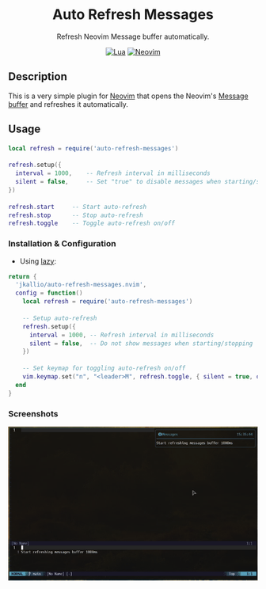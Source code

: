 <div align="center">

# Auto Refresh Messages

Refresh Neovim Message buffer automatically.

[![Lua](https://img.shields.io/badge/Lua-blue.svg?style=for-the-badge&logo=lua)](http://www.lua.org)
[![Neovim](https://img.shields.io/badge/Neovim%200.6+-green.svg?style=for-the-badge&logo=neovim)](https://neovim.io)

</div>

## Description

This is a very simple plugin for [Neovim](https://neovim.io) that opens the Neovim's [Message buffer](https://neovim.io/doc/user/message.html) and refreshes it automatically.

## Usage

```lua
local refresh = require('auto-refresh-messages')

refresh.setup({
  interval = 1000,    -- Refresh interval in milliseconds
  silent = false,     -- Set "true" to disable messages when starting/stopping
})

refresh.start     -- Start auto-refresh
refresh.stop      -- Stop auto-refresh
refresh.toggle    -- Toggle auto-refresh on/off
```

### Installation & Configuration

- Using [lazy](https://github.com/folke/lazy.nvim):

```lua
return {
  'jkallio/auto-refresh-messages.nvim',
  config = function()
    local refresh = require('auto-refresh-messages')

    -- Setup auto-refresh
    refresh.setup({
      interval = 1000, -- Refresh interval in milliseconds
      silent = false,  -- Do not show messages when starting/stopping
    })

    -- Set keymap for toggling auto-refresh on/off
    vim.keymap.set("n", "<leader>M", refresh.toggle, { silent = true, desc = "Toggle auto-refresh messages" })
  end
}
```

### Screenshots

![Screenshot](./screenshots/auto-refresh.gif)
